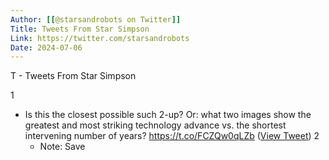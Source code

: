 ```yaml
---
Author: [[@starsandrobots on Twitter]]
Title: Tweets From Star Simpson
Link: https://twitter.com/starsandrobots
Date: 2024-07-06
---
```

T - Tweets From Star Simpson

1
- Is this the closest possible such 2-up? Or: what two images show the greatest and most striking technology advance vs. the shortest intervening number of years? https://t.co/FCZQw0qLZb ([View Tweet](https://twitter.com/starsandrobots/status/1480178220859281408))
2
    - Note: Save
